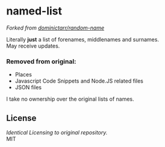 # named-list
_Forked from [dominictarr/random-name](https://github.com/dominictarr/random-name)_

Literally **just** a list of forenames, middlenames and surnames. \
May receive updates.

### Removed from original:
- Places
- Javascript Code Snippets and Node.JS related files
- JSON files


I take no ownership over the original lists of names.
## License
_Identical Licensing to original repository._ 
\
MIT 
